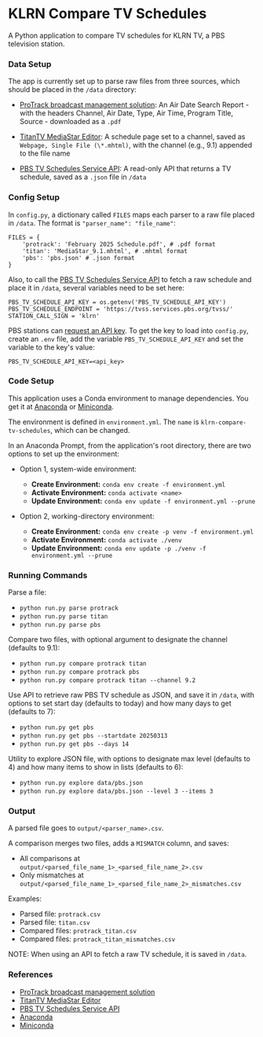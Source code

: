 # KLRN Compare TV Schedules

A Python application to compare TV schedules for KLRN TV, a PBS television station.

### Data Setup

The app is currently set up to parse raw files from three sources, which should be placed in the `/data` directory:

- [ProTrack broadcast management solution](https://myersinfosys.com/protrack-tv/): An Air Date Search Report - with the headers Channel, Air Date, Type, Air Time, Program Title, Source - downloaded as a `.pdf`

- [TitanTV MediaStar Editor](https://www.titantvinc.com/broadcast-software/mediastar-suite/mediastar-editor/): A schedule page set to a channel, saved as `Webpage, Single File (\*.mhtml)`, with the channel (e.g., 9.1) appended to the file name

- [PBS TV Schedules Service API](<https://docs.pbs.org/space/tvsapi/3964930/TV+Schedules+Service+(TVSS)+API>): A read-only API that returns a TV schedule, saved as a `.json` file in `/data`

### Config Setup

In `config.py`, a dictionary called `FILES` maps each parser to a raw file placed in `/data`. The format is `"parser_name": "file_name"`:

```
FILES = {
    'protrack': 'February 2025 Schedule.pdf', # .pdf format
    'titan': 'MediaStar_9.1.mhtml', # .mhtml format
    'pbs': 'pbs.json' # .json format
}
```

Also, to call the [PBS TV Schedules Service API](<https://docs.pbs.org/space/tvsapi/3964930/TV+Schedules+Service+(TVSS)+API>) to fetch a raw schedule and place it in `/data`, several variables need to be set here:

```
PBS_TV_SCHEDULE_API_KEY = os.getenv('PBS_TV_SCHEDULE_API_KEY')
PBS_TV_SCHEDULE_ENDPOINT = 'https://tvss.services.pbs.org/tvss/'
STATION_CALL_SIGN = 'klrn'
```

PBS stations can [request an API key](https://digitalsupport.pbs.org/support/tickets/new). To get the key to load into `config.py`, create an `.env` file, add the variable `PBS_TV_SCHEDULE_API_KEY` and set the variable to the key's value:

```
PBS_TV_SCHEDULE_API_KEY=<api_key>
```

### Code Setup

This application uses a Conda environment to manage dependencies. You get it at [Anaconda](https://www.anaconda.com/download/) or [Miniconda](https://docs.anaconda.com/miniconda/).

The environment is defined in `environment.yml`. The `name` is `klrn-compare-tv-schedules`, which can be changed.

In an Anaconda Prompt, from the application's root directory, there are two options to set up the environment:

- Option 1, system-wide environment:

  - **Create Environment:** `conda env create -f environment.yml`
  - **Activate Environment:** `conda activate <name>`
  - **Update Environment:** `conda env update -f environment.yml --prune`

- Option 2, working-directory environment:

  - **Create Environment:** `conda env create -p venv -f environment.yml`
  - **Activate Environment:** `conda activate ./venv`
  - **Update Environment:** `conda env update -p ./venv -f environment.yml --prune`

### Running Commands

Parse a file:

- `python run.py parse protrack`
- `python run.py parse titan`
- `python run.py parse pbs`

Compare two files, with optional argument to designate the channel (defaults to 9.1):

- `python run.py compare protrack titan`
- `python run.py compare protrack pbs`
- `python run.py compare protrack titan --channel 9.2`

Use API to retrieve raw PBS TV schedule as JSON, and save it in `/data`, with options to set start day (defaults to today) and how many days to get (defaults to 7):

- `python run.py get pbs`
- `python run.py get pbs --startdate 20250313`
- `python run.py get pbs --days 14`

Utility to explore JSON file, with options to designate max level (defaults to 4) and how many items to show in lists (defaults to 6):

- `python run.py explore data/pbs.json`
- `python run.py explore data/pbs.json --level 3 --items 3`

### Output

A parsed file goes to `output/<parser_name>.csv`.

A comparison merges two files, adds a `MISMATCH` column, and saves:

- All comparisons at `output/<parsed_file_name_1>_<parsed_file_name_2>.csv`
- Only mismatches at `output/<parsed_file_name_1>_<parsed_file_name_2>_mismatches.csv`

Examples:

- Parsed file: `protrack.csv`
- Parsed file: `titan.csv`
- Compared files: `protrack_titan.csv`
- Compared files: `protrack_titan_mismatches.csv`

NOTE: When using an API to fetch a raw TV schedule, it is saved in `/data`.

### References

- [ProTrack broadcast management solution](https://myersinfosys.com/protrack-tv/)
- [TitanTV MediaStar Editor](https://www.titantvinc.com/broadcast-software/mediastar-suite/mediastar-editor/)
- [PBS TV Schedules Service API](<https://docs.pbs.org/space/tvsapi/3964930/TV+Schedules+Service+(TVSS)+API>)
- [Anaconda](https://www.anaconda.com/download/)
- [Miniconda](https://docs.anaconda.com/miniconda/)
